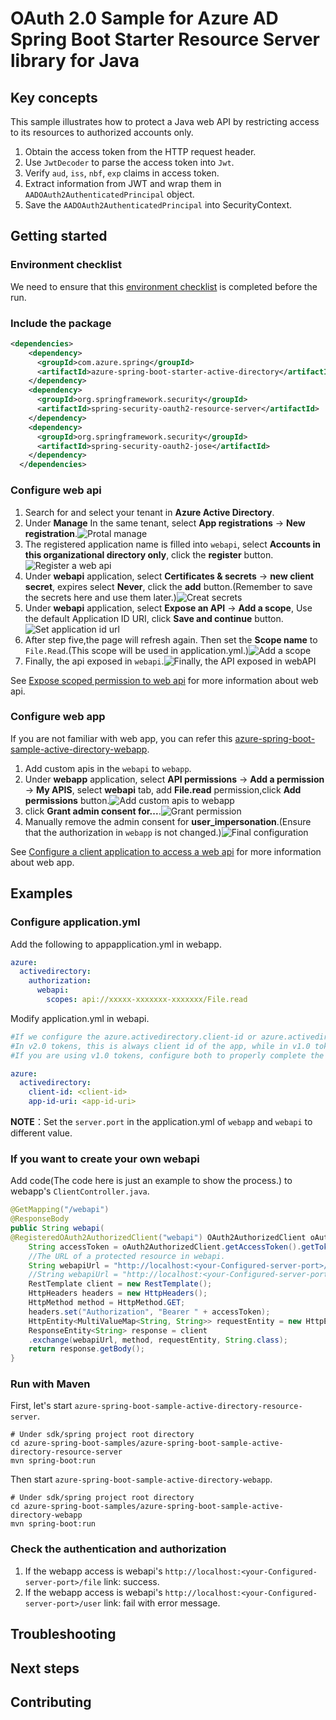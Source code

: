 # OAuth 2.0 Sample for Azure AD Spring Boot Starter Resource Server library for Java

## Key concepts
This sample illustrates how to protect a Java web API by restricting access to its resources to authorized accounts only.

1. Obtain the access token from the HTTP request header.
2. Use `JwtDecoder` to parse the access token into `Jwt`.
3. Verify `aud`, `iss`, `nbf`, `exp` claims in access token.
4. Extract information from JWT and wrap them in `AADOAuth2AuthenticatedPrincipal` object.
5. Save the `AADOAuth2AuthenticatedPrincipal` into SecurityContext.

## Getting started
### Environment checklist
We need to ensure that this [environment checklist][ready-to-run-checklist] is completed before the run.

### Include the package
```xml
<dependencies>
    <dependency>
      <groupId>com.azure.spring</groupId>
      <artifactId>azure-spring-boot-starter-active-directory</artifactId>
    </dependency>
    <dependency>
      <groupId>org.springframework.security</groupId>
      <artifactId>spring-security-oauth2-resource-server</artifactId>
    </dependency>
    <dependency>
      <groupId>org.springframework.security</groupId>
      <artifactId>spring-security-oauth2-jose</artifactId>
    </dependency>
  </dependencies>
```

### Configure web api
1. Search for and select your tenant in **Azure Active Directory**.
2. Under **Manage** In the same tenant, select **App registrations** -> **New registration**.![Protal manage](docs/image-protal-manage.png "Protal manage")
3. The registered application name is filled into `webapi`, select **Accounts in this organizational directory only**, click the **register** button.![Register a web api](docs/image-register-a-web-api.png "Register a web api")
4. Under **webapi** application, select **Certificates & secrets** -> **new client secret**, expires select **Never**, click the **add** button.(Remember to save the secrets here and use them later.)![Creat secrets](docs/image-creat-secrets-api.png "Creat secrets")
5. Under **webapi** application, select **Expose an API** -> **Add a scope**, Use the default Application ID URI, click **Save and continue** button.![Set application id url](docs/image-set-application-id-url.png "Set application id url")
6. After step five,the page will refresh again. Then set the **Scope name** to `File.Read`.(This scope will be used in application.yml.)![Add a scope](docs/image-add-a-scope.png "Add a scope")
7. Finally, the api exposed in `webapi`.![Finally, the API exposed in webAPI](docs/image-expose-api.png "Finally, the API exposed in webAPI")

See [Expose scoped permission to web api] for more information about web api.

### Configure web app
If you are not familiar with web app, you can refer this [azure-spring-boot-sample-active-directory-webapp].
1. Add custom apis in the `webapi` to `webapp`.
2. Under **webapp** application, select **API permissions** -> **Add a permission** -> **My APIS**, select **webapi** tab, add **File.read** permission,click **Add permissions** button.![Add custom apis to webapp](docs/image-add-custom-apis-to-webapp.png "Add custom apis to webapp")
3. click **Grant admin consent for...**.![Grant permission](docs/image-granted-permission.png "Grant permission")
4. Manually remove the admin consent for **user_impersonation**.(Ensure that the authorization in `webapp` is not changed.)![Final configuration](docs/image-final.png "Final configuration")

See [Configure a client application to access a web api] for more information about web app.

## Examples
### Configure application.yml

Add the following to appapplication.yml in webapp.
```yaml
azure:
  activedirectory:
    authorization:
      webapi:
        scopes: api://xxxxx-xxxxxxx-xxxxxxx/File.read
  ```

Modify application.yml in webapi.
```yaml
#If we configure the azure.activedirectory.client-id or azure.activedirectory.app-id-uri will be to check the audience.
#In v2.0 tokens, this is always client id of the app, while in v1.0 tokens it can be the client id or the application id url used in the request.
#If you are using v1.0 tokens, configure both to properly complete the audience validation.

azure:
  activedirectory:
    client-id: <client-id>
    app-id-uri: <app-id-uri>
```
**NOTE**：Set the `server.port` in the application.yml of `webapp` and `webapi` to different value.

### If you want to create your own webapi
Add code(The code here is just an example to show the process.) to webapp's `ClientController.java`.
```java
@GetMapping("/webapi")
@ResponseBody
public String webapi(
@RegisteredOAuth2AuthorizedClient("webapi") OAuth2AuthorizedClient oAuth2AuthorizedClient) {
    String accessToken = oAuth2AuthorizedClient.getAccessToken().getTokenValue();
    //The URL of a protected resource in webapi.
    String webapiUrl = "http://localhost:<your-Configured-server-port>/file";
    //String webapiUrl = "http://localhost:<your-Configured-server-port>/user";
    RestTemplate client = new RestTemplate();
    HttpHeaders headers = new HttpHeaders();
    HttpMethod method = HttpMethod.GET;
    headers.set("Authorization", "Bearer " + accessToken);
    HttpEntity<MultiValueMap<String, String>> requestEntity = new HttpEntity<>(headers);
    ResponseEntity<String> response = client
    .exchange(webapiUrl, method, requestEntity, String.class);
    return response.getBody();
}
```

### Run with Maven 
First, let's start `azure-spring-boot-sample-active-directory-resource-server`.
```shell
# Under sdk/spring project root directory
cd azure-spring-boot-samples/azure-spring-boot-sample-active-directory-resource-server
mvn spring-boot:run
```

Then start `azure-spring-boot-sample-active-directory-webapp`.
```shell
# Under sdk/spring project root directory
cd azure-spring-boot-samples/azure-spring-boot-sample-active-directory-webapp
mvn spring-boot:run
```

### Check the authentication and authorization
1. If the webapp access is webapi's `http://localhost:<your-Configured-server-port>/file` link: success.
2. If the webapp access is webapi's `http://localhost:<your-Configured-server-port>/user` link: fail with error message.

## Troubleshooting

## Next steps
## Contributing
<!-- LINKS -->
[jdk_link]: https://docs.microsoft.com/java/azure/jdk/?view=azure-java-stable
[ready-to-run-checklist]: https://github.com/Azure/azure-sdk-for-java/blob/master/sdk/spring/azure-spring-boot-samples/README.md#ready-to-run-checklist
[Expose scoped permission to web api]: https://docs.microsoft.com/azure/active-directory/develop/quickstart-configure-app-expose-web-apis
[azure-spring-boot-sample-active-directory-webapp]: https://github.com/Azure/azure-sdk-for-java/blob/master/sdk/spring/azure-spring-boot-samples/azure-spring-boot-sample-active-directory-webapp/README.md
[Configure a client application to access a web api]: https://docs.microsoft.com/azure/active-directory/develop/quickstart-configure-app-access-web-apis
